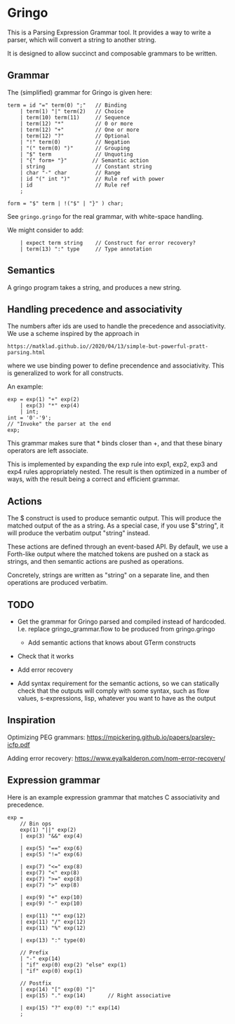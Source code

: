 # Gringo

This is a Parsing Expression Grammar tool. It provides a way
to write a parser, which will convert a string to another string.

It is designed to allow succinct and composable grammars to be
written.

## Grammar

The (simplified) grammar for Gringo is given here:

	term = id "=" term(0) ";"	// Binding
		| term(1) "|" term(2)	// Choice
		| term(10) term(11)		// Sequence
		| term(12) "*"			// 0 or more
		| term(12) "+"			// One or more
		| term(12) "?"			// Optional
		| "!" term(0)			// Negation
		| "(" term(0) ")" 		// Grouping
		| "$" term              // Unquoting
		| "{" form+ "}"        // Semantic action
		| string				// Constant string
		| char "-" char			// Range
		| id "(" int ")"		// Rule ref with power
		| id					// Rule ref
		;

	form = "$" term | !("$" | "}" ) char;

See `gringo.gringo` for the real grammar, with white-space handling.

We might consider to add:

		| expect term string	// Construct for error recovery?
		| term(13) ":" type		// Type annotation

## Semantics

A gringo program takes a string, and produces a new string.

## Handling precedence and associativity

The numbers after ids are used to handle the precedence and associativity.
We use a scheme inspired by the approach in 

	https://matklad.github.io//2020/04/13/simple-but-powerful-pratt-parsing.html

where we use binding power to define precendence and associativity. This is
generalized to work for all constructs. 

An example:

	exp = exp(1) "+" exp(2)
		| exp(3) "*" exp(4)
		| int;
	int = '0'-'9';
	// "Invoke" the parser at the end
	exp;

This grammar makes sure that * binds closer than +, and that these binary
operators are left associate.

This is implemented by expanding the exp rule into exp1, exp2, exp3 and exp4
rules appropriately nested. The result is then optimized in a number of ways,
with the result being a correct and efficient grammar.

## Actions

The $<term> construct is used to produce semantic output. This will produce
the matched output of the <term> as a string. As a special case, if you use
$"string", it will produce the verbatim output "string" instead.

These actions are defined through an event-based API. By default, we use a
Forth-like output where the matched tokens are pushed on a stack as strings, 
and then semantic actions are pushed as operations.

Concretely, strings are written as "string" on a separate line, and then 
operations are produced verbatim.

## TODO

- Get the grammar for Gringo parsed and compiled instead
  of hardcoded. I.e. replace gringo_grammar.flow to be 
  produced from gringo.gringo
  - Add semantic actions that knows about GTerm constructs

- Check that it works

- Add error recovery

- Add syntax requirement for the semantic actions, so we can statically
  check that the outputs will comply with some syntax, such as flow values,
  s-expressions, lisp, whatever you want to have as the output

## Inspiration

Optimizing PEG grammars:
https://mpickering.github.io/papers/parsley-icfp.pdf

Adding error recovery:
https://www.eyalkalderon.com/nom-error-recovery/

## Expression grammar

Here is an example expression grammar that matches C
associativity and precedence.

	exp = 
		// Bin ops
		exp(1) "||" exp(2)
		| exp(3) "&&" exp(4)

		| exp(5) "==" exp(6)
		| exp(5) "!=" exp(6)

		| exp(7) "<=" exp(8)
		| exp(7) "<" exp(8)
		| exp(7) ">=" exp(8)
		| exp(7) ">" exp(8)

		| exp(9) "+" exp(10)
		| exp(9) "-" exp(10)

		| exp(11) "*" exp(12)
		| exp(11) "/" exp(12)
		| exp(11) "%" exp(12)

		| exp(13) ":" type(0)

		// Prefix
		| "-" exp(14)
		| "if" exp(0) exp(2) "else" exp(1)
		| "if" exp(0) exp(1)

		// Postfix
		| exp(14) "[" exp(0) "]"
		| exp(15) "." exp(14)		// Right associative

		| exp(15) "?" exp(0) ":" exp(14)	
		;

